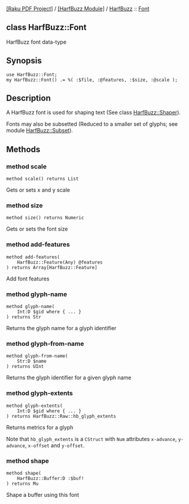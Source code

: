 [[Raku PDF Project]](https://pdf-raku.github.io)
 / [[HarfBuzz Module]](https://pdf-raku.github.io/HarfBuzz-raku)
 / [HarfBuzz](https://pdf-raku.github.io/HarfBuzz-raku/HarfBuzz)
 :: [Font](https://pdf-raku.github.io/HarfBuzz-raku/HarfBuzz/Font)

class HarfBuzz::Font
--------------------

HarfBuzz font data-type

Synopsis
--------

    use HarfBuzz::Font;
    my HarfBuzz::Font() .= %( :$file, :@features, :$size, :@scale );

Description
-----------

A HarfBuzz font is used for shaping text (See class [HarfBuzz::Shaper](https://pdf-raku.github.io/HarfBuzz-raku/HarfBuzz/Shaper)).

Fonts may also be subsetted (Reduced to a smaller set of glyphs; see module [HarfBuzz::Subset](https://pdf-raku.github.io/HarfBuzz-raku/HarfBuzz/Subset)).

Methods
-------

### method scale

```perl6
method scale() returns List
```

Gets or sets x and y scale

### method size

```perl6
method size() returns Numeric
```

Gets or sets the font size

### method add-features

```perl6
method add-features(
    HarfBuzz::Feature(Any) @features
) returns Array[HarfBuzz::Feature]
```

Add font features

### method glyph-name

```perl6
method glyph-name(
    Int:D $gid where { ... }
) returns Str
```

Returns the glyph name for a glyph identifier

### method glyph-from-name

```perl6
method glyph-from-name(
    Str:D $name
) returns UInt
```

Returns the glyph identifier for a given glyph name

### method glyph-extents

```perl6
method glyph-extents(
    Int:D $gid where { ... }
) returns HarfBuzz::Raw::hb_glyph_extents
```

Returns metrics for a glyph

Note that `hb_glyph_extents` is a `CStruct` with `Num` attributes `x-advance`, `y-advance`, `x-offset` and `y-offset`.

### method shape

```perl6
method shape(
    HarfBuzz::Buffer:D :$buf!
) returns Mu
```

Shape a buffer using this font

